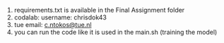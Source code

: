 1. requirements.txt is available in the Final Assignment folder
2. codalab: username: chrisdok43 
3. tue email: c.ntokos@tue.nl
3. you can run the code like it is used in the main.sh (training the model)